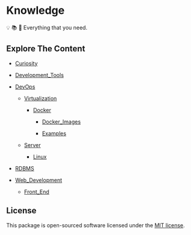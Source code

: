 # Knowledge

:bulb: :books: :telescope: Everything that you need.

## Explore The Content
  
- [Curiosity](Curiosity/)

- [Development_Tools](Development_Tools/)

- [DevOps](DevOps/)

  - [Virtualization](DevOps/Virtualization/)
  
    - [Docker](DevOps/Virtualization/Docker/)

      - [Docker_Images](DevOps/Virtualization/Docker/Docker_Images/)

      - [Examples](DevOps/Virtualization/Docker/Examples/)
  
  - [Server](DevOps/Server/)
  
    - [Linux](DevOps/Server/Linux/)

- [RDBMS](RDBMS/)

- [Web_Development](Web_Development/)

  - [Front_End](Web_Development/Front_End/)

## License

This package is open-sourced software licensed under the [MIT license](https://opensource.org/licenses/MIT).
